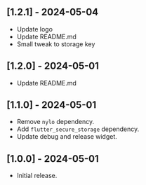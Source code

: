 ## [1.2.1] - 2024-05-04

* Update logo
* Update README.md
* Small tweak to storage key

## [1.2.0] - 2024-05-01

* Update README.md

## [1.1.0] - 2024-05-01

* Remove `nylo` dependency.
* Add `flutter_secure_storage` dependency.
* Update debug and release widget.

## [1.0.0] - 2024-05-01

* Initial release.

